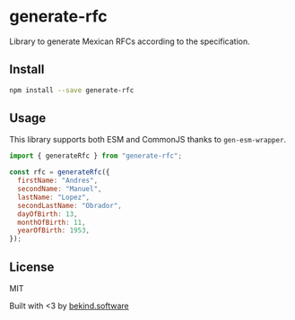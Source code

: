 # generate-rfc

Library to generate Mexican RFCs according to the specification.

## Install

```sh
npm install --save generate-rfc
```

## Usage

This library supports both ESM and CommonJS thanks to `gen-esm-wrapper`.

```js
import { generateRfc } from "generate-rfc";

const rfc = generateRfc({
  firstName: "Andres",
  secondName: "Manuel",
  lastName: "Lopez",
  secondLastName: "Obrador",
  dayOfBirth: 13,
  monthOfBirth: 11,
  yearOfBirth: 1953,
});
```

## License

MIT

Built with <3 by [bekind.software](https://bekind.software)
